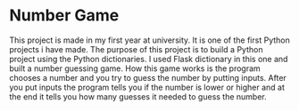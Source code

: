 # Number Game
This project is made in my first year at university. It is one of the first Python projects i have made. The purpose of this project is to build a Python project using the Python dictionaries. I used Flask dictionary in this one and built a number guessing game.
How this game works is the program chooses a number and you try to guess the number by putting inputs. After you put inputs the program tells you if the number is lower or higher and at the end it tells you how many guesses it needed to guess the number.
